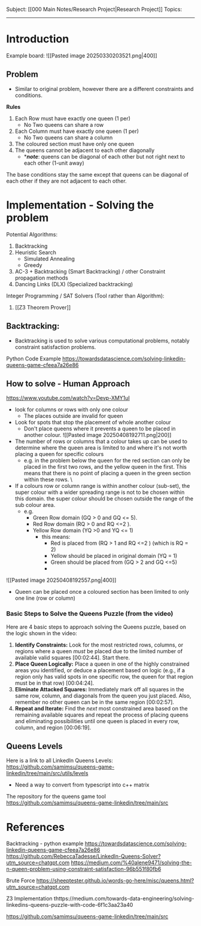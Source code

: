 Subject: [[000 Main Notes/Research Project|Research Project]]
Topics: 

___ 
# Introduction

Example board: 
![[Pasted image 20250330203521.png|400]]

## Problem 
* Similar to original problem, however there are a different constraints and conditions. 

**Rules** 
1. Each Row must have exactly one queen (1 per)
	* No Two queens can share a row 
2. Each Column must have exactly one queen (1 per)
	* No Two queens can share a column
3. The coloured section must have only one queen
4. The queens cannot be adjacent to each other diagonally
	* ****note***: queens can be diagonal of each other but not right next to each other (1-unit away)

The base conditions stay the same except that queens can be diagonal of each other if they are not adjacent to each other. 

# Implementation - Solving the problem

 Potential Algorithms:
1. Backtracking 
2. Heuristic Search 
	 * Simulated Annealing 
	 * Greedy
3. AC-3 + Backtracking (Smart Backtracking)  / other Constraint propagation methods 
4. Dancing Links (DLX) (Specialized backtracking)


Integer Programming / SAT Solvers (Tool rather than Algorithm): 
1. [[Z3 Theorem Prover]]


## Backtracking: 

* Backtracking is used to solve various computational problems, notably constraint satisfaction problems.

Python Code Example 
https://towardsdatascience.com/solving-linkedin-queens-game-cfeea7a26e86


## How to solve - Human Approach 

https://www.youtube.com/watch?v=Devp-XMY1uI

* look for columns or rows with only one colour
	* The places outside are invalid for queen
* Look for spots that stop the placement of whole another colour
	* Don't place queens where it prevents a queen to be placed in another colour.
![[Pasted image 20250408192711.png|200]]
* The number of rows or columns that a colour takes up can be used to determine where the queen area is limited to and where it's not worth placing a queen for specific colours
	* e.g. in the problem below the queen for the red section can only be placed in the first two rows, and the yellow queen in the first. This means that there is no point of placing a queen in the green section within these rows. \
* If a colours row or column range is within another colour (sub-set), the super colour with a wider spreading range is not to be chosen within this domain. the super colour should be chosen outside the range of the sub colour area.
	* e.g.
		* Green Row domain (GQ > 0 and GQ <= 5).  
		* Red Row domain (RQ > 0 and RQ <=2 ).
		* Yellow Row domain (YQ >0 and YQ <= 1)
			* this means: 
				* Red is placed from (RQ > 1 and RQ <=2 ) (which is RQ = 2)
				* Yellow should be placed in original domain (YQ = 1)
				* Green should be placed from (GQ > 2 and GQ <=5) 
				* 
![[Pasted image 20250408192557.png|400]]
* Queen can be placed once a coloured section has been limited to only one line (row or column)

### Basic Steps to Solve the Queens Puzzle (from the video)

Here are 4 basic steps to approach solving the Queens puzzle, based on the logic shown in the video:

1.  **Identify Constraints:** Look for the most restricted rows, columns, or regions where a queen *must* be placed due to the limited number of available valid squares [00:02:44]. Start there.
2.  **Place Queen Logically:** Place a queen in one of the highly constrained areas you identified, or deduce a placement based on logic (e.g., if a region only has valid spots in one specific row, the queen for that region must be in that row) [00:04:24].
3.  **Eliminate Attacked Squares:** Immediately mark off all squares in the same row, column, and diagonals from the queen you just placed. Also, remember no other queen can be in the same region [00:02:57].
4.  **Repeat and Iterate:** Find the *next* most constrained area based on the remaining available squares and repeat the process of placing queens and eliminating possibilities until one queen is placed in every row, column, and region [00:06:19].

## Queens Levels

Here is a link to all LinkedIn Queens Levels:  
https://github.com/samimsu/queens-game-linkedin/tree/main/src/utils/levels
* Need a way to convert from typescript into c++ matrix 

The repository for the queens game tool
https://github.com/samimsu/queens-game-linkedin/tree/main/src

# References 

Backtracking - python example
https://towardsdatascience.com/solving-linkedin-queens-game-cfeea7a26e86
https://github.com/RebeccaTadesse/LinkedIn-Queens-Solver?utm_source=chatgpt.com
https://medium.com/%40alene9471/solving-the-n-queen-problem-using-constraint-satisfaction-96b551f80fb6

Brute Force 
https://sheeptester.github.io/words-go-here/misc/queens.html?utm_source=chatgpt.com

Z3 Implementation
thttps://medium.com/towards-data-engineering/solving-linkedins-queens-puzzle-with-code-6f1c3aa23a40

https://github.com/samimsu/queens-game-linkedin/tree/main/src